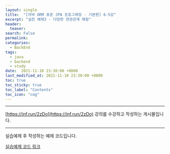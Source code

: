 ```yaml
---
layout: single
title:  "[자바 ORM 표준 JPA 프로그래밍 - 기본편] 6-5강"
excerpt: "실전 예제3 - 다양한 연관관계 매핑"
header:
  teaser: 
search: False
permalink:
categories: 
  - BackEnd
tags:
  - java
  - backend
  - study
date:  2021-11-10 23:30:00 +0800
last_modified_at: 2021-11-10 23:30:00 +0800
toc: true
toc_sticky: true
toc_label: "Contents"
toc_icon: "cog"
---
```

---

[https://inf.run/2zDo](https://inf.run/2zDo) 강의를 수강하고 작성하는 게시물입니다.

---


실습예제 후 작성하는 예제 코드입니다.

[실습예제 코드 링크](https://github.com/jungeu1509/jpa_shop/releases/tag/Section6)
